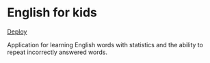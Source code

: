 # English for kids

[Deploy](https://johnneon-english-for-kids.netlify.app/)

Application for learning English words with statistics and the ability to repeat incorrectly answered words.